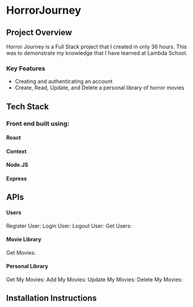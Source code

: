 # HorrorJourney

## Project Overview


Horror Journey is a Full Stack project that I created in only 36 hours. This was to demonstrate my knowledge that I have learned at Lambda School.  

### Key Features
* Creating and authenticating an account
* Create, Read, Update, and Delete a personal library of horror movies

## Tech Stack

### Front end built using:

#### React

#### Context

#### Node.JS

#### Express

## APIs

#### Users

Register User: 
Login User: 
Logout User:
Get Users:
 
#### Movie Library

Get Movies:

#### Personal Library

Get My Movies:
Add My Movies:
Update My Movies:
Delete My Movies:

## Installation Instructions

